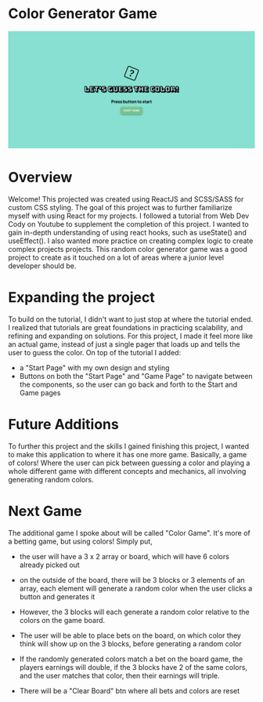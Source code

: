 # Color Generator Game

![](./public/color-generator.png)

# Overview

Welcome! This projected was created using ReactJS and SCSS/SASS for custom CSS styling. The goal of this project was to further familiarize myself with using React for my projects. I followed a tutorial from Web Dev Cody on Youtube to supplement the completion of this project. I wanted to gain in-depth understanding of using react hooks, such as useState() and useEffect(). I also wanted more practice on creating complex logic to create complex projects projects. This random color generator game was a good project to create as it touched on a lot of areas where a junior level developer should be. 

# Expanding the project

To build on the tutorial, I didn't want to just stop at where the tutorial ended. I realized that tutorials are great foundations in practicing scalability, and refining and expanding on solutions. For this project, I made it feel more like an actual game, instead of just a single pager that loads up and tells the user to guess the color. On top of the tutorial I added:

- a "Start Page" with my own design and styling
- Buttons on both the "Start Page" and "Game Page" to navigate between the components, so the user can go back and forth to the Start and Game pages

# Future Additions

To further this project and the skills I gained finishing this project, I wanted to make this application to where it has one more game. Basically, a game of colors! Where the user can pick between guessing a color and playing a whole different game with different concepts and mechanics, all involving generating random colors. 

# Next Game

The additional game I spoke about will be called "Color Game". It's more of a betting game, but using colors! Simply put, 
- the user will have a 3 x 2 array or board, which will have 6 colors already picked out

- on the outside of the board, there will be 3 blocks or 3 elements of an array, each element will generate a random color when the user clicks a button and generates it

- However, the 3 blocks will each generate a random color relative to the colors on the game board. 

- The user will be able to place bets on the board, on which color they think will show up on the 3 blocks, before generating a random color

- If the randomly generated colors match a bet on the board game, the players earnings will double, if the 3 blocks have 2 of the same colors, and the user matches that color, then their earnings will triple. 

- There will be a "Clear Board" btn where all bets and colors are reset





